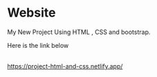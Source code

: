 # Website
<p>My New Project Using HTML , CSS and bootstrap.</p>
<p>Here is the link below</p>
<br>
<a href="https://project-html-and-css.netlify.app/">https://project-html-and-css.netlify.app/</a>
